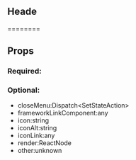 
## Heade
========
## Props


### Required:

### Optional:
 - closeMenu:Dispatch<SetStateAction<boolean>>
 - frameworkLinkComponent:any
 - icon:string
 - iconAlt:string
 - iconLink:any
 - render:ReactNode
 - other:unknown
